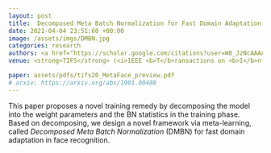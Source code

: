 ```yaml
---
layout: post
title:  Decomposed Meta Batch Normalization for Fast Domain Adaptation in Face Recognition
date: 2021-04-04 23:51:60 +00:00
image: /assets/imgs/DMBN.jpg
categories: research
authors: <a href="https://scholar.google.com/citations?user=W8_JzNcAAAAJ"><strong><u>Jianzhu Guo</u></strong></a>, <a href="https://scholar.google.com/citations?user=1rbNk5oAAAAJ">Xiangyu Zhu</a>, <a href="https://scholar.google.com/citations?user=cuJ3QG8AAAAJ">Zhen Lei</a>, <a href="https://scholar.google.com/citations?user=Y-nyLGIAAAAJ">Stan Z. Li</a>
venue: <strong>TIFS</strong> (<i>IEEE <b>T</b>ransactions on <b>I</b>nformation <b>F</b>orensics and <b>S</b>ecurity</i>) (<strong>Accepted</strong>)

paper: assets/pdfs/tifs20_MetaFace_preview.pdf
# arxiv: https://arxiv.org/abs/1901.00488
---
```

This paper proposes a novel training remedy by decomposing the model into the weight parameters and the BN statistics in the training phase. Based on decomposing, we design a novel framework via meta-learning, called <i>Decomposed Meta Batch Normalization</i> (DMBN) for fast domain adaptation in face recognition.